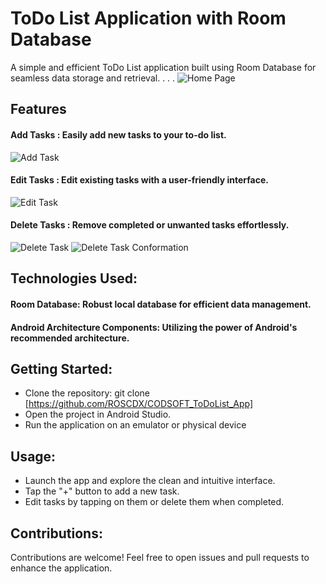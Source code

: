 
# ToDo List Application with Room Database

A simple and efficient ToDo List application built using Room Database for seamless data storage and retrieval.
.
.
.
![Home Page](https://github.com/ROSCDX/CODSOFT_ToDoList_App/blob/master/Todo%20List%20app%20SS/Home_screen.jpg)


## Features

#### Add Tasks : Easily add new tasks to your to-do list.
![Add Task](https://github.com/ROSCDX/CODSOFT_ToDoList_App/blob/master/Todo%20List%20app%20SS/Add_task.jpg)
#### Edit Tasks : Edit existing tasks with a user-friendly interface.

![Edit Task](https://github.com/ROSCDX/CODSOFT_ToDoList_App/blob/master/Todo%20List%20app%20SS/edit_screen.jpg)
#### Delete Tasks : Remove completed or unwanted tasks effortlessly.

![Delete Task](https://github.com/ROSCDX/CODSOFT_ToDoList_App/blob/master/Todo%20List%20app%20SS/delete_swipe.jpg)
![Delete Task Conformation](https://github.com/ROSCDX/CODSOFT_ToDoList_App/blob/master/Todo%20List%20app%20SS/delete_conformation.jpg)

## Technologies Used:

#### Room Database: Robust local database for efficient data management.
#### Android Architecture Components: Utilizing the power of Android's recommended architecture.

## Getting Started:

- Clone the repository: git clone [https://github.com/ROSCDX/CODSOFT_ToDoList_App]
- Open the project in Android Studio.
- Run the application on an emulator or physical device

## Usage:

- Launch the app and explore the clean and intuitive interface.
- Tap the "+" button to add a new task.
- Edit tasks by tapping on them or delete them when completed.

## Contributions:

Contributions are welcome! Feel free to open issues and pull requests to enhance the application.
